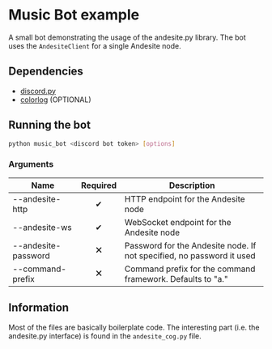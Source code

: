 # Music Bot example
A small bot demonstrating the usage of the andesite.py library.
The bot uses the `AndesiteClient` for a single Andesite node.


## Dependencies
- [discord.py](https://github.com/Rapptz/discord.py)
- [colorlog](https://github.com/borntyping/python-colorlog) (OPTIONAL)

## Running the bot
```bash
python music_bot <discord bot token> [options]
```

### Arguments
| Name                | Required | Description                                                           |
|---------------------|:--------:|-----------------------------------------------------------------------|
| --andesite-http     |     ✔    | HTTP endpoint for the Andesite node                                   |
| --andesite-ws       |     ✔    | WebSocket endpoint for the Andesite node                              |
| --andesite-password |     🗙    | Password for the Andesite node. If not specified, no password it used |
| --command-prefix    |     🗙    | Command prefix for the command framework. Defaults to "a."            |


## Information
Most of the files are basically boilerplate code. The interesting part
(i.e. the andesite.py interface) is found in the
`andesite_cog.py` file.